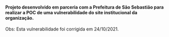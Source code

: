 #### Projeto desenvolvido em parceria com a Prefeitura de São Sebastião para realizar a POC de uma vulnerabilidade do site institucional da organização.
  Obs: Esta vulnerabilidade foi corrigida em 24/10/2021.
